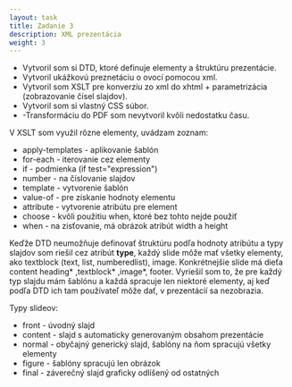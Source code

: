 ```yaml
---
layout: task
title: Zadanie 3
description: XML prezentácia
weight: 3
---
```


+ Vytvoril som si DTD, ktoré definuje elementy a štruktúru prezentácie.
+ Vytvoril ukážkovú preznetáciu o ovocí pomocou xml.
+ Vytvoril som XSLT pre konverziu zo xml do xhtml + parametrizácia (zobrazovanie čísel slajdov).
+ Vytvoril som si vlastný CSS súbor.
+ -Transformáciu do PDF som nevytvoril kvôli nedostatku času.

V XSLT som využil rôzne elementy, uvádzam zoznam:
+ apply-templates - aplikovanie šablón
+ for-each - iterovanie cez elementy
+ if - podmienka (if test="expression")
+ number - na číslovanie slajdov
+ template - vytvorenie šablón
+ value-of - pre získanie hodnoty elementu
+ attribute - vytvorenie atribútu pre element
+ choose - kvôli použitiu when, ktoré bez tohto nejde použiť
+ when - na zisťovanie, má obrázok atribút width a height

Keďže DTD neumožňuje definovať štruktúru podľa hodnoty atribútu a typy slajdov som riešil cez atribút **type**,
každý slide môže mať všetky elementy, ako textblock (text, list, numberedlist), image. Konkrétnejšie slide má dieťa content
heading* ,textblock* ,image*, footer. Vyriešil som to, že pre každý typ slajdu mám šablónu a každá spracuje len niektoré elementy,
aj keď podľa DTD ich tam používateľ môže dať, v prezentácií sa nezobrazia.

Typy slideov:
+ front - úvodný slajd
+ content - slajd s automaticky generovaným obsahom prezentácie
+ normal - obyčajný generický slajd, šablóny na ňom spracujú všetky elementy
+ figure - šablóny spracujú len obrázok
+ final - záverečný slajd graficky odlíšený od ostatných

